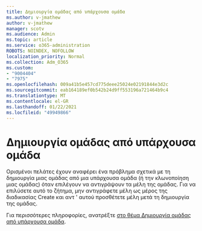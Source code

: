 ```yaml
---
title: Δημιουργία ομάδας από υπάρχουσα ομάδα
ms.author: v-jmathew
author: v-jmathew
manager: scotv
ms.audience: Admin
ms.topic: article
ms.service: o365-administration
ROBOTS: NOINDEX, NOFOLLOW
localization_priority: Normal
ms.collection: Adm_O365
ms.custom:
- "9004404"
- "7975"
ms.openlocfilehash: 009a41b5e457cd775deee25024e02191844e3d2c
ms.sourcegitcommit: eab164189ef0b542b24d9ff553196a721464b9c4
ms.translationtype: MT
ms.contentlocale: el-GR
ms.lasthandoff: 01/22/2021
ms.locfileid: "49949866"
---
```

# <a name="creating-a-team-from-an-existing-team"></a>Δημιουργία ομάδας από υπάρχουσα ομάδα

Ορισμένοι πελάτες έχουν αναφέρει ένα πρόβλημα σχετικά με τη δημιουργία μιας ομάδας από μια υπάρχουσα ομάδα (ή την κλωνοποίηση μιας ομάδας) όταν επιλέγουν να αντιγράψουν τα μέλη της ομάδας. Για να επιλύσετε αυτό το ζήτημα, μην αντιγράφετε μέλη ως μέρος της διαδικασίας Create και αντ ' αυτού προσθέτετε μέλη μετά τη δημιουργία της ομάδας.

Για περισσότερες πληροφορίες, ανατρέξτε [στο θέμα Δημιουργία ομάδας από υπάρχουσα ομάδα](https://support.microsoft.com/office/create-a-team-from-an-existing-team-f41a759b-3101-4af6-93bd-6aba0e5d7635).
